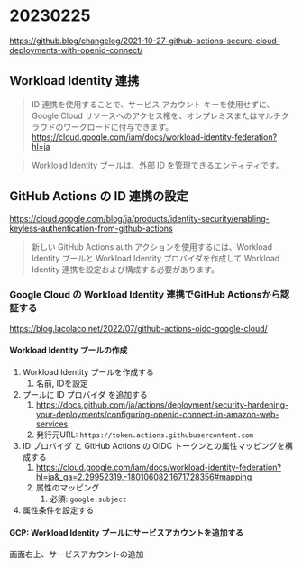 # 20230225

https://github.blog/changelog/2021-10-27-github-actions-secure-cloud-deployments-with-openid-connect/

## Workload Identity 連携

>ID 連携を使用することで、サービス アカウント キーを使用せずに、Google Cloud リソースへのアクセス権を、オンプレミスまたはマルチクラウドのワークロードに付与できます。
https://cloud.google.com/iam/docs/workload-identity-federation?hl=ja

>Workload Identity プールは、外部 ID を管理できるエンティティです。

## GitHub Actions の ID 連携の設定

https://cloud.google.com/blog/ja/products/identity-security/enabling-keyless-authentication-from-github-actions

>新しい GitHub Actions auth アクションを使用するには、Workload Identity プールと Workload Identity プロバイダを作成して Workload Identity 連携を設定および構成する必要があります。

### Google Cloud の Workload Identity 連携でGitHub Actionsから認証する

https://blog.lacolaco.net/2022/07/github-actions-oidc-google-cloud/

#### Workload Identity プールの作成

1. Workload Identity プールを作成する
   1. 名前, IDを設定
2. プールに ID プロバイダ を追加する
   1. https://docs.github.com/ja/actions/deployment/security-hardening-your-deployments/configuring-openid-connect-in-amazon-web-services
   2. 発行元URL: `https://token.actions.githubusercontent.com`
3. ID プロバイダ と GitHub Actions の OIDC トークンとの属性マッピングを構成する
   1. https://cloud.google.com/iam/docs/workload-identity-federation?hl=ja&_ga=2.29952319.-180106082.1671728356#mapping
   2. 属性のマッピング
      1. 必須: `google.subject`
4. 属性条件を設定する

#### GCP: Workload Identity プールにサービスアカウントを追加する

画面右上、サービスアカウントの追加
